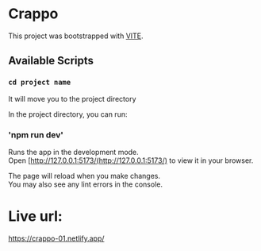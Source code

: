 # Crappo
This project was bootstrapped with [VITE]().
## Available Scripts

### `cd project name`

It will move you to the project directory

In the project directory, you can run:

### 'npm run dev'

Runs the app in the development mode.\
Open [http://127.0.0.1:5173/(http://127.0.0.1:5173/) to view it in your browser.

The page will reload when you make changes.\
You may also see any lint errors in the console.

# Live url:
https://crappo-01.netlify.app/
